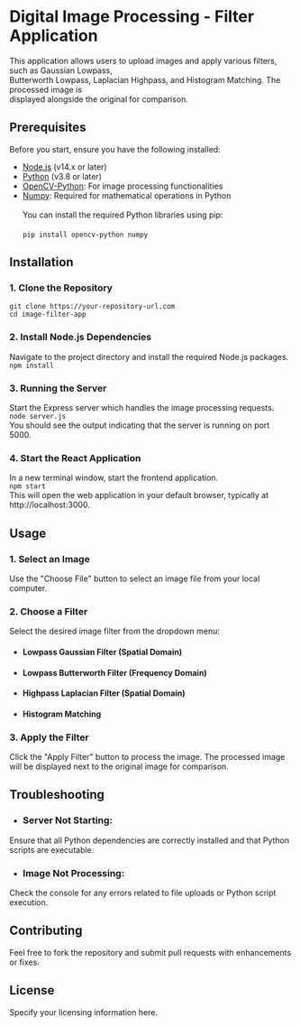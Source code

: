 # Digital Image Processing - Filter Application

This application allows users to upload images and apply various filters, such as Gaussian Lowpass, \
Butterworth Lowpass, Laplacian Highpass, and Histogram Matching. The processed image is \
displayed alongside the original for comparison.

## Prerequisites

Before you start, ensure you have the following installed:

* [Node.js](https://nodejs.org/en) (v14.x or later)
* [Python](https://www.python.org/downloads/) (v3.8 or later)
* [OpenCV-Python](https://pypi.org/project/opencv-python/): For image processing functionalities
* [Numpy](https://numpy.org/): Required for mathematical operations in Python\
\
You can install the required Python libraries using pip:\
\
`pip install opencv-python numpy`

## Installation
### 1. Clone the Repository
`git clone https://your-repository-url.com` \
`cd image-filter-app`
### 2. Install Node.js Dependencies
Navigate to the project directory and install the required Node.js packages.\
`npm install`
### 3. Running the Server
Start the Express server which handles the image processing requests.\
`node server.js`\
You should see the output indicating that the server is running on port 5000.
### 4. Start the React Application
In a new terminal window, start the frontend application.\
`npm start`\
This will open the web application in your default browser, typically at\
http://localhost:3000.

## Usage
### 1. Select an Image
Use the "Choose File" button to select an image file from your local computer.

### 2. Choose a Filter
Select the desired image filter from the dropdown menu:

* #### Lowpass Gaussian Filter (Spatial Domain)
* #### Lowpass Butterworth Filter (Frequency Domain)
* #### Highpass Laplacian Filter (Spatial Domain)
* #### Histogram Matching

### 3. Apply the Filter
Click the "Apply Filter" button to process the image. The processed image will be displayed next to the original image for comparison.

## Troubleshooting

* ### Server Not Starting: 
Ensure that all Python dependencies are correctly installed and that Python scripts are executable.

* ### Image Not Processing: 
Check the console for any errors related to file uploads or Python script execution.

## Contributing
Feel free to fork the repository and submit pull requests with enhancements or fixes.

## License
Specify your licensing information here.
